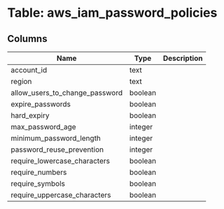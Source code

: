 
# Table: aws_iam_password_policies

## Columns
| Name        | Type           | Description  |
| ------------- | ------------- | -----  |
|account_id|text||
|region|text||
|allow_users_to_change_password|boolean||
|expire_passwords|boolean||
|hard_expiry|boolean||
|max_password_age|integer||
|minimum_password_length|integer||
|password_reuse_prevention|integer||
|require_lowercase_characters|boolean||
|require_numbers|boolean||
|require_symbols|boolean||
|require_uppercase_characters|boolean||
